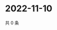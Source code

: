 # 2022-11-10

共 0 条

<!-- BEGIN WEIBO -->
<!-- 最后更新时间 Thu Nov 10 2022 13:16:55 GMT+0800 (China Standard Time) -->

<!-- END WEIBO -->
